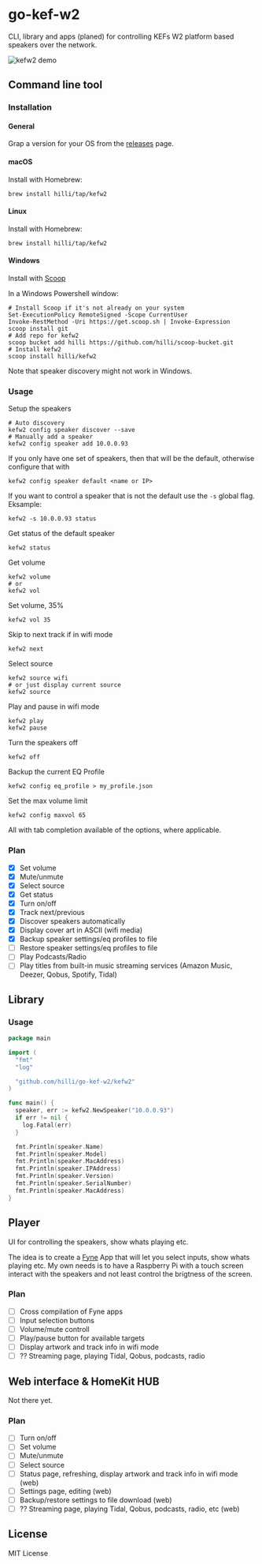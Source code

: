 # go-kef-w2

CLI, library and apps (planed) for controlling KEFs W2 platform based speakers over the network.

![kefw2 demo](https://github.com/hilli/go-kef-w2/assets/11922/a79f17bc-9c27-4b79-9f59-7be626265483)

## Command line tool

### Installation

#### General

Grap a version for your OS from the [releases](https://github.com/hilli/go-kef-w2/releases) page.

#### macOS

Install with Homebrew:

```shell
brew install hilli/tap/kefw2
```

#### Linux

Install with Homebrew:

```shell
brew install hilli/tap/kefw2
```

#### Windows

Install with [Scoop](https://scoop.sh/)

In a Windows Powershell window:

```shell
# Install Scoop if it's not already on your system
Set-ExecutionPolicy RemoteSigned -Scope CurrentUser
Invoke-RestMethod -Uri https://get.scoop.sh | Invoke-Expression
scoop install git
# Add repo for kefw2
scoop bucket add hilli https://github.com/hilli/scoop-bucket.git
# Install kefw2
scoop install hilli/kefw2
```

Note that speaker discovery might not work in Windows. 

### Usage

Setup the speakers

```shell
# Auto discovery
kefw2 config speaker discover --save
# Manually add a speaker
kefw2 config speaker add 10.0.0.93
```

If you only have one set of speakers, then that will be the default, otherwise configure that with

```shell
kefw2 config speaker default <name or IP>
```

If you want to control a speaker that is not the default use the `-s` global flag. Eksample:

```shell
kefw2 -s 10.0.0.93 status
```

Get status of the default speaker

```shell
kefw2 status
```

Get volume

```shell
kefw2 volume
# or
kefw2 vol
```

Set volume, 35%

```shell
kefw2 vol 35
```

Skip to next track if in wifi mode

```shell
kefw2 next
```

Select source

```shell
kefw2 source wifi
# or just display current source
kefw2 source
```

Play and pause in wifi mode

```shell
kefw2 play
kefw2 pause
```

Turn the speakers off

```shell
kefw2 off
```

Backup the current EQ Profile

```shell
kefw2 config eq_profile > my_profile.json
```

Set the max volume limit

```shell
kefw2 config maxvol 65
```

All with tab completion available of the options, where applicable.

### Plan

- [x] Set volume
- [x] Mute/unmute
- [x] Select source
- [x] Get status
- [x] Turn on/off
- [x] Track next/previous
- [x] Discover speakers automatically
- [x] Display cover art in ASCII (wifi media)
- [x] Backup speaker settings/eq profiles to file
- [ ] Restore speaker settings/eq profiles to file
- [ ] Play Podcasts/Radio
- [ ] Play titles from built-in music streaming services (Amazon Music, Deezer, Qobus, Spotify, Tidal)

## Library

### Usage

```go
package main

import (
  "fmt"
  "log"

  "github.com/hilli/go-kef-w2/kefw2"
)

func main() {
  speaker, err := kefw2.NewSpeaker("10.0.0.93")
  if err != nil {
    log.Fatal(err)
  }

  fmt.Println(speaker.Name)
  fmt.Println(speaker.Model)
  fmt.Println(speaker.MacAddress)
  fmt.Println(speaker.IPAddress)
  fmt.Println(speaker.Version)
  fmt.Println(speaker.SerialNumber)
  fmt.Println(speaker.MacAddress)
}
```

## Player

UI for controlling the speakers, show whats playing etc.

The idea is to create a [Fyne](https://fyne.io/) App that will let you select inputs, show whats playing etc.
My own needs is to have a Raspberry Pi with a touch screen interact with the speakers and not least control the brigtness of the screen.

### Plan

- [ ] Cross compilation of Fyne apps
- [ ] Input selection buttons
- [ ] Volume/mute controll
- [ ] Play/pause button for available targets
- [ ] Display artwork and track info in wifi mode
- [ ] ?? Streaming page, playing Tidal, Qobus, podcasts, radio

## Web interface & HomeKit HUB

Not there yet.

### Plan

- [ ] Turn on/off
- [ ] Set volume
- [ ] Mute/unmute
- [ ] Select source
- [ ] Status page, refreshing, display artwork and track info in wifi mode (web)
- [ ] Settings page, editing (web)
- [ ] Backup/restore settings to file download (web)
- [ ] ?? Streaming page, playing Tidal, Qobus, podcasts, radio, etc (web)

## License

MIT License
